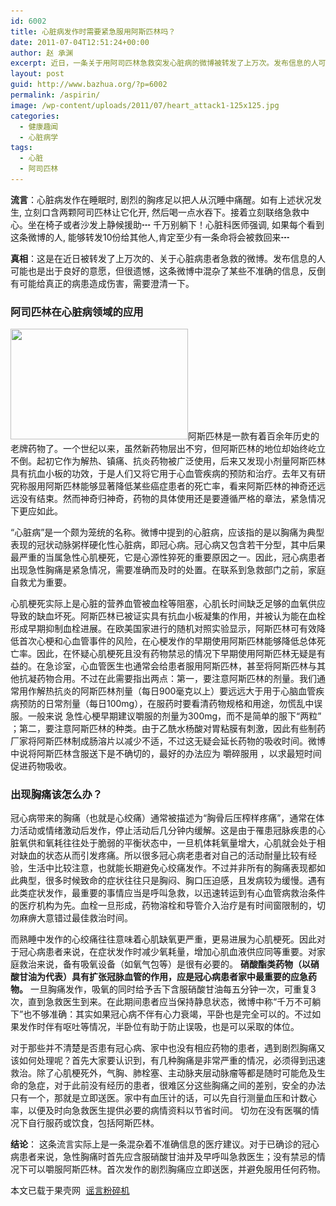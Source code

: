 ```yaml
---
id: 6002
title: 心脏病发作时需要紧急服用阿斯匹林吗？
date: 2011-07-04T12:51:24+00:00
author: 赵 承渊
excerpt: 近日，一条关于用阿司匹林急救突发心脏病的微博被转发了上万次。发布信息的人可能是出于良好的意愿，但很遗憾，这条微博中混杂了某些不准确的信息，反倒有可能给真正的病患造成伤害，需要澄清一下。
layout: post
guid: http://www.bazhua.org/?p=6002
permalink: /aspirin/
image: /wp-content/uploads/2011/07/heart_attack1-125x125.jpg
categories:
  - 健康趣闻
  - 心脏病学
tags:
  - 心脏
  - 阿司匹林
---
```

**流言**：心脏病发作在睡眠时, 剧烈的胸疼足以把人从沉睡中痛醒。如有上述状况发生, 立刻口含两颗阿司匹林让它化开, 然后喝一点水吞下。接着立刻联络急救中心。坐在椅子或者沙发上静候援助┅ 千万别躺下！心脏科医师强调, 如果每个看到这条微博的人, 能够转发10份给其他人,肯定至少有一条命将会被救回来┅

**真相**：这是在近日被转发了上万次的、关于心脏病患者急救的微博。发布信息的人可能也是出于良好的意愿，但很遗憾，这条微博中混杂了某些不准确的信息，反倒有可能给真正的病患造成伤害，需要澄清一下。

### 阿司匹林在心脏病领域的应用

[<img class="alignleft size-full wp-image-6029" title="images" src="/wp-content/uploads/2011/07/images1.jpg" alt="" width="284" height="177" srcset="/wp-content/uploads/2011/07/images1.jpg 284w, /wp-content/uploads/2011/07/images1-150x93.jpg 150w, /wp-content/uploads/2011/07/images1-282x177.jpg 282w" sizes="(max-width: 284px) 100vw, 284px" />](/wp-content/uploads/2011/07/images1.jpg)阿斯匹林是一款有着百余年历史的老牌药物了。一个世纪以来，虽然新药物层出不穷，但阿斯匹林的地位却始终屹立不倒。起初它作为解热、镇痛、抗炎药物被广泛使用，后来又发现小剂量阿斯匹林具有抗血小板的功效，于是人们又将它用于心血管疾病的预防和治疗。去年又有研究称服用阿斯匹林能够显著降低某些癌症患者的死亡率，看来阿斯匹林的神奇还远远没有结束。然而神奇归神奇，药物的具体使用还是要遵循严格的章法，紧急情况下更应如此。

“心脏病”是一个颇为笼统的名称。微博中提到的心脏病，应该指的是以胸痛为典型表现的冠状动脉粥样硬化性心脏病，即冠心病。冠心病又包含若干分型，其中后果最严重的当属急性心肌梗死，它是心源性猝死的重要原因之一。因此，冠心病患者出现急性胸痛是紧急情况，需要准确而及时的处置。在联系到急救部门之前，家庭自救尤为重要。

心肌梗死实际上是心脏的营养血管被血栓等阻塞，心肌长时间缺乏足够的血氧供应导致的缺血坏死。阿斯匹林已被证实具有抗血小板凝集的作用，并被认为能在血栓形成早期抑制血栓进展。在欧美国家进行的随机对照实验显示，阿斯匹林可有效降低首次心梗和心血管事件的风险，在心梗发作的早期使用阿斯匹林能够降低总体死亡率。因此，在怀疑心肌梗死且没有药物禁忌的情况下早期使用阿斯匹林无疑是有益的。在急诊室，心血管医生也通常会给患者服用阿斯匹林，甚至将阿斯匹林与其他抗凝药物合用。不过在此需要指出两点：第一，要注意阿斯匹林的剂量。我们通常用作解热抗炎的阿斯匹林剂量（每日900毫克以上）要远远大于用于心脑血管疾病预防的日常剂量（每日100mg），在服药时要看清药物规格和用途，勿慌乱中误服。一般来说 急性心梗早期建议嚼服的剂量为300mg，而不是简单的服下“两粒” ；第二，要注意阿斯匹林的种类。由于乙酰水杨酸对胃粘膜有刺激，因此有些制药厂家将阿斯匹林制成肠溶片以减少不适，不过这无疑会延长药物的吸收时间。微博中说将阿斯匹林含服送下是不确切的，最好的办法应为 嚼碎服用 ，以求最短时间促进药物吸收。

### 出现胸痛该怎么办？

冠心病带来的胸痛（也就是心绞痛）通常被描述为“胸骨后压榨样疼痛”，通常在体力活动或情绪激动后发作，停止活动后几分钟内缓解。这是由于罹患冠脉疾患的心脏氧供和氧耗往往处于脆弱的平衡状态中，一旦机体耗氧量增大，心肌就会处于相对缺血的状态从而引发疼痛。所以很多冠心病老患者对自己的活动耐量比较有经验，生活中比较注意，也就能长期避免心绞痛发作。不过并非所有的胸痛表现都如此典型，很多时候致命的症状往往只是胸闷、胸口压迫感，且发病较为缓慢。遇有此类症状发作，最重要的事情应当是呼叫急救，以迅速转运到有心血管病救治条件的医疗机构为先。血栓一旦形成，药物溶栓和导管介入治疗是有时间窗限制的，切勿麻痹大意错过最佳救治时间。

而熟睡中发作的心绞痛往往意味着心肌缺氧更严重，更易进展为心肌梗死。因此对于冠心病患者来说，在症状发作时减少氧耗量，增加心肌血液供应同等重要。对家庭救治来说，备有吸氧设备（如氧气包等）是很有必要的。 **硝酸酯类药物（以硝酸甘油为代表）具有扩张冠脉血管的作用，应是冠心病患者家中最重要的应急药物。** 一旦胸痛发作，吸氧的同时给予舌下含服硝酸甘油每五分钟一次，可重复3次，直到急救医生到来。在此期间患者应当保持静息状态，微博中称“千万不可躺下”也不够准确：其实如果冠心病不伴有心力衰竭，平卧也是完全可以的。不过如果发作时伴有呕吐等情况，半卧位有助于防止误吸，也是可以采取的体位。

对于那些并不清楚是否患有冠心病、家中也没有相应药物的患者，遇到剧烈胸痛又该如何处理呢？首先大家要认识到，有几种胸痛是非常严重的情况，必须得到迅速救治。除了心肌梗死外，气胸、肺栓塞、主动脉夹层动脉瘤等都是随时可能危及生命的急症，对于此前没有经历的患者，很难区分这些胸痛之间的差别，安全的办法只有一个，那就是立即送医。家中有血压计的话，可以先自行测量血压和计数心率，以便及时向急救医生提供必要的病情资料以节省时间。 切勿在没有医嘱的情况下自行服药或饮食，包括阿斯匹林。

**结论**： 这条流言实际上是一条混杂着不准确信息的医疗建议。对于已确诊的冠心病患者来说，急性胸痛时首先应含服硝酸甘油并及早呼叫急救医生；没有禁忌的情况下可以嚼服阿斯匹林。首次发作的剧烈胸痛应立即送医，并避免服用任何药物。

<pre>本文已载于果壳网 <a href="http://www.guokr.com/article/48515/">谣言粉碎机</a></pre>
